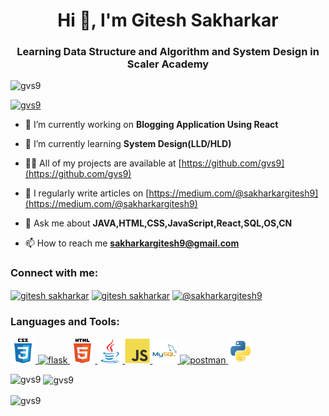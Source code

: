 <h1 align="center">Hi 👋, I'm Gitesh Sakharkar</h1>
<h3 align="center">Learning Data Structure and Algorithm and System Design in Scaler Academy</h3>

<p align="left"> <img src="https://komarev.com/ghpvc/?username=gvs9&label=Profile%20views&color=0e75b6&style=flat" alt="gvs9" /> </p>

<p align="left"> <a href="https://github.com/ryo-ma/github-profile-trophy"><img src="https://github-profile-trophy.vercel.app/?username=gvs9" alt="gvs9" /></a> </p>

- 🔭 I’m currently working on **Blogging Application Using React**

- 🌱 I’m currently learning **System Design(LLD/HLD)**

- 👨‍💻 All of my projects are available at [https://github.com/gvs9](https://github.com/gvs9)

- 📝 I regularly write articles on [https://medium.com/@sakharkargitesh9](https://medium.com/@sakharkargitesh9)

- 💬 Ask me about **JAVA,HTML,CSS,JavaScript,React,SQL,OS,CN**

- 📫 How to reach me **sakharkargitesh9@gmail.com**

<h3 align="left">Connect with me:</h3>
<p align="left">
<a href="https://linkedin.com/in/gitesh sakharkar" target="blank"><img align="center" src="https://raw.githubusercontent.com/rahuldkjain/github-profile-readme-generator/master/src/images/icons/Social/linked-in-alt.svg" alt="gitesh sakharkar" height="30" width="40" /></a>
<a href="https://fb.com/gitesh sakharkar" target="blank"><img align="center" src="https://raw.githubusercontent.com/rahuldkjain/github-profile-readme-generator/master/src/images/icons/Social/facebook.svg" alt="gitesh sakharkar" height="30" width="40" /></a>
<a href="https://medium.com/@sakharkargitesh9" target="blank"><img align="center" src="https://raw.githubusercontent.com/rahuldkjain/github-profile-readme-generator/master/src/images/icons/Social/medium.svg" alt="@sakharkargitesh9" height="30" width="40" /></a>
</p>

<h3 align="left">Languages and Tools:</h3>
<p align="left"> <a href="https://www.w3schools.com/css/" target="_blank" rel="noreferrer"> <img src="https://raw.githubusercontent.com/devicons/devicon/master/icons/css3/css3-original-wordmark.svg" alt="css3" width="40" height="40"/> </a> <a href="https://flask.palletsprojects.com/" target="_blank" rel="noreferrer"> <img src="https://www.vectorlogo.zone/logos/pocoo_flask/pocoo_flask-icon.svg" alt="flask" width="40" height="40"/> </a> <a href="https://www.w3.org/html/" target="_blank" rel="noreferrer"> <img src="https://raw.githubusercontent.com/devicons/devicon/master/icons/html5/html5-original-wordmark.svg" alt="html5" width="40" height="40"/> </a> <a href="https://www.java.com" target="_blank" rel="noreferrer"> <img src="https://raw.githubusercontent.com/devicons/devicon/master/icons/java/java-original.svg" alt="java" width="40" height="40"/> </a> <a href="https://developer.mozilla.org/en-US/docs/Web/JavaScript" target="_blank" rel="noreferrer"> <img src="https://raw.githubusercontent.com/devicons/devicon/master/icons/javascript/javascript-original.svg" alt="javascript" width="40" height="40"/> </a> <a href="https://www.mysql.com/" target="_blank" rel="noreferrer"> <img src="https://raw.githubusercontent.com/devicons/devicon/master/icons/mysql/mysql-original-wordmark.svg" alt="mysql" width="40" height="40"/> </a> <a href="https://postman.com" target="_blank" rel="noreferrer"> <img src="https://www.vectorlogo.zone/logos/getpostman/getpostman-icon.svg" alt="postman" width="40" height="40"/> </a> <a href="https://www.python.org" target="_blank" rel="noreferrer"> <img src="https://raw.githubusercontent.com/devicons/devicon/master/icons/python/python-original.svg" alt="python" width="40" height="40"/> </a> </p>

<p><img align="left" src="https://github-readme-stats.vercel.app/api/top-langs?username=gvs9&show_icons=true&locale=en&layout=compact" alt="gvs9" /></p>

<p>&nbsp;<img align="center" src="https://github-readme-stats.vercel.app/api?username=gvs9&show_icons=true&locale=en" alt="gvs9" /></p>

<p><img align="center" src="https://github-readme-streak-stats.herokuapp.com/?user=gvs9&" alt="gvs9" /></p>
